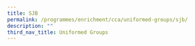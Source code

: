 ```yaml
---
title: SJB
permalink: /programmes/enrichment/cca/uniformed-groups/sjb/
description: ""
third_nav_title: Uniformed Groups
---
```

